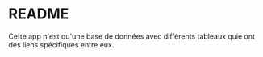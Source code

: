# README

Cette app n'est qu'une base de données avec différents tableaux quie ont des liens spécifiques entre eux.

